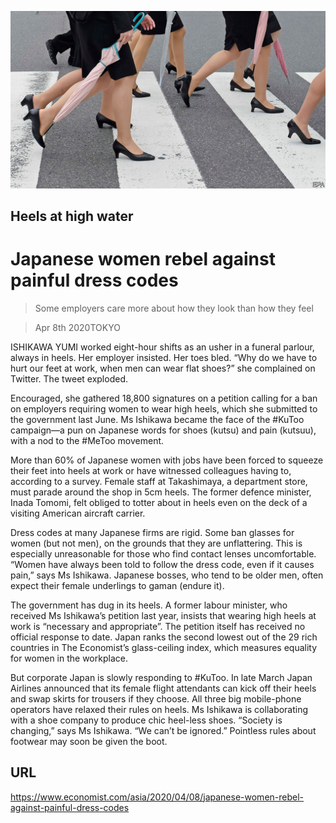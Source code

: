 ![](./images/20200411_ASP004_0.jpg)

## Heels at high water

# Japanese women rebel against painful dress codes

> Some employers care more about how they look than how they feel

> Apr 8th 2020TOKYO

ISHIKAWA YUMI worked eight-hour shifts as an usher in a funeral parlour, always in heels. Her employer insisted. Her toes bled. “Why do we have to hurt our feet at work, when men can wear flat shoes?” she complained on Twitter. The tweet exploded.

Encouraged, she gathered 18,800 signatures on a petition calling for a ban on employers requiring women to wear high heels, which she submitted to the government last June. Ms Ishikawa became the face of the #KuToo campaign—a pun on Japanese words for shoes (kutsu) and pain (kutsuu), with a nod to the #MeToo movement.

More than 60% of Japanese women with jobs have been forced to squeeze their feet into heels at work or have witnessed colleagues having to, according to a survey. Female staff at Takashimaya, a department store, must parade around the shop in 5cm heels. The former defence minister, Inada Tomomi, felt obliged to totter about in heels even on the deck of a visiting American aircraft carrier.

Dress codes at many Japanese firms are rigid. Some ban glasses for women (but not men), on the grounds that they are unflattering. This is especially unreasonable for those who find contact lenses uncomfortable. “Women have always been told to follow the dress code, even if it causes pain,” says Ms Ishikawa. Japanese bosses, who tend to be older men, often expect their female underlings to gaman (endure it).

The government has dug in its heels. A former labour minister, who received Ms Ishikawa’s petition last year, insists that wearing high heels at work is “necessary and appropriate”. The petition itself has received no official response to date. Japan ranks the second lowest out of the 29 rich countries in The Economist’s glass-ceiling index, which measures equality for women in the workplace.

But corporate Japan is slowly responding to #KuToo. In late March Japan Airlines announced that its female flight attendants can kick off their heels and swap skirts for trousers if they choose. All three big mobile-phone operators have relaxed their rules on heels. Ms Ishikawa is collaborating with a shoe company to produce chic heel-less shoes. “Society is changing,” says Ms Ishikawa. “We can’t be ignored.” Pointless rules about footwear may soon be given the boot.

## URL

https://www.economist.com/asia/2020/04/08/japanese-women-rebel-against-painful-dress-codes
